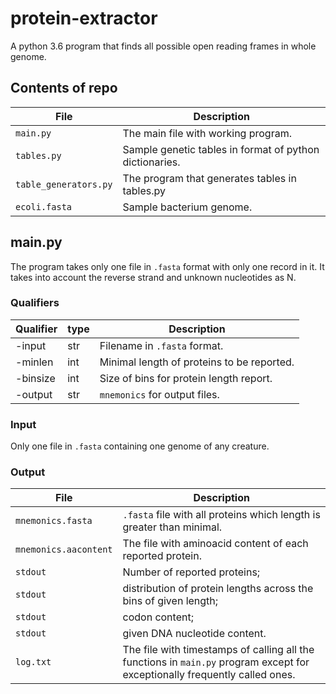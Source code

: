 # protein-extractor
A python 3.6 program that finds all possible open reading frames in whole genome.

## Contents of repo
File | Description
-----|------------
`main.py` | The main file with working program.
`tables.py` | Sample genetic tables in format of python dictionaries.
`table_generators.py` | The program that generates tables in tables.py
`ecoli.fasta` | Sample bacterium genome.

## main.py
The program takes only one file in `.fasta` format with only one record in it. It takes into account the reverse strand and unknown nucleotides as N. 
### Qualifiers
Qualifier | type | Description
----------|------|------------
-input | str | Filename in `.fasta` format.
-minlen | int | Minimal length of proteins to be reported.
-binsize | int | Size of bins for protein length report.
-output | str | `mnemonics` for output files.
### Input
Only one file in `.fasta` containing one genome of any creature.
### Output
File | Description
-----|------------
`mnemonics.fasta` | `.fasta` file with all proteins which length is greater than minimal.
`mnemonics.aacontent` | The file with aminoacid content of each reported protein.
`stdout` | Number of reported proteins;
`stdout` | distribution of protein lengths across the bins of given length;
`stdout` | codon content;
`stdout` | given DNA nucleotide content.
`log.txt` | The file with timestamps of calling all the functions in `main.py` program except for exceptionally frequently called ones.
